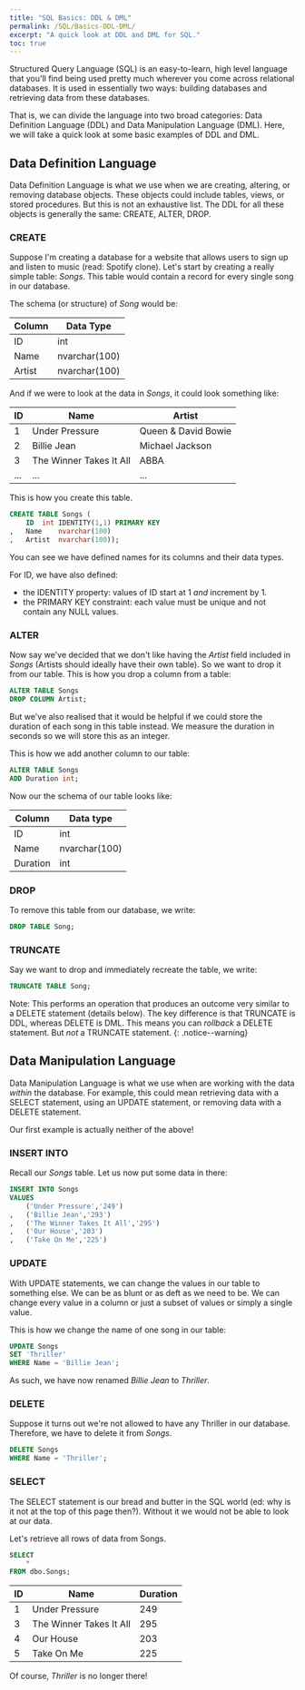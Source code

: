 ```yaml
---
title: "SQL Basics: DDL & DML"
permalink: /SQL/Basics-DDL-DML/
excerpt: "A quick look at DDL and DML for SQL."
toc: true
---
```


Structured Query Language (SQL) is an easy-to-learn, high level language that you'll find being used pretty much wherever you come across relational databases.
It is used in essentially two ways: building databases and retrieving data from these databases.

That is, we can divide the language into two broad categories: Data Definition Language (DDL) and Data Manipulation Language (DML).
Here, we will take a quick look at some basic examples of DDL and DML.

## Data Definition Language

Data Definition Language is what we use when we are creating, altering, or removing database objects.
These objects could include tables, views, or stored procedures. But this is not an exhaustive list.
The DDL for all these objects is generally the same: CREATE, ALTER, DROP.

### CREATE

Suppose I'm creating a database for a website that allows users to sign up and listen to music (read: Spotify clone). 
Let's start by creating a really simple table: _Songs_. 
This table would contain a record for every single song in our database.

The schema (or structure) of _Song_ would be:

Column|Data Type
---|---
ID|int
Name|nvarchar(100)
Artist|nvarchar(100)

And if we were to look at the data in _Songs_, it could look something like:

ID|Name|Artist
---|---|---
1|Under Pressure|Queen & David Bowie
2|Billie Jean|Michael Jackson
3|The Winner Takes It All|ABBA
...|...|...

This is how you create this table.
```sql
CREATE TABLE Songs (
	ID	int IDENTITY(1,1) PRIMARY KEY
,	Name	nvarchar(100)
,	Artist	nvarchar(100));
```

You can see we have defined names for its columns and their data types.

For ID, we have also defined:
* the IDENTITY property: values of ID start at 1 _and_ increment by 1.
* the PRIMARY KEY constraint: each value must be unique and not contain any NULL values.


### ALTER

Now say we've decided that we don't like having the _Artist_ field included in _Songs_ (Artists should ideally have their own table).
So we want to drop it from our table. 
This is how you drop a column from a table:

```sql
ALTER TABLE Songs
DROP COLUMN Artist;
```

But we've also realised that it would be helpful if we could store the duration of each song in this table instead.
We measure the duration in seconds so we will store this as an integer.

This is how we add another column to our table:

```sql
ALTER TABLE Songs
ADD Duration int;
```

Now our the schema of our table looks like:

Column|Data type
---|---
ID|int
Name|nvarchar(100)
Duration|int

### DROP

To remove this table from our database, we write:

```sql
DROP TABLE Song;
```

### TRUNCATE

Say we want to drop and immediately recreate the table, we write:

```sql
TRUNCATE TABLE Song;
```

Note: This performs an operation that produces an outcome very similar to a DELETE statement (details below). 
The key difference is that TRUNCATE is DDL, whereas DELETE is DML.
This means you can _rollback_ a DELETE statement. But _not_ a TRUNCATE statement.
{: .notice--warning}


## Data Manipulation Language

Data Manipulation Language is what we use when are working with the data _within_ the database. 
For example, this could mean retrieving data with a SELECT statement, using an UPDATE statement, or removing data with a DELETE statement.

Our first example is actually neither of the above!

### INSERT INTO

Recall our _Songs_ table.
Let us now put some data in there:


```sql
INSERT INTO Songs
VALUES
	('Under Pressure','249')
,	('Billie Jean','293')
,	('The Winner Takes It All','295')
,	('Our House','203')
,	('Take On Me','225')
```

### UPDATE

With UPDATE statements, we can change the values in our table to something else.
We can be as blunt or as deft as we need to be.
We can change every value in a column or just a subset of values or simply a single value.

This is how we change the name of one song in our table:

```sql
UPDATE Songs
SET 'Thriller'
WHERE Name = 'Billie Jean';
```

As such, we have now renamed _Billie Jean_ to _Thriller_.

### DELETE

Suppose it turns out we're not allowed to have any Thriller in our database. 
Therefore, we have to delete it from _Songs_.

```sql
DELETE Songs
WHERE Name = 'Thriller';
```

### SELECT

The SELECT statement is our bread and butter in the SQL world (ed: why is it not at the top of this page then?). 
Without it we would not be able to look at our data.

Let's retrieve all rows of data from Songs.

```sql
SELECT
	*
FROM dbo.Songs;
``` 

ID|Name|Duration
---|---|---
1|Under Pressure|249
3|The Winner Takes It All|295
4|Our House|203
5|Take On Me|225

Of course, _Thriller_ is no longer there!















